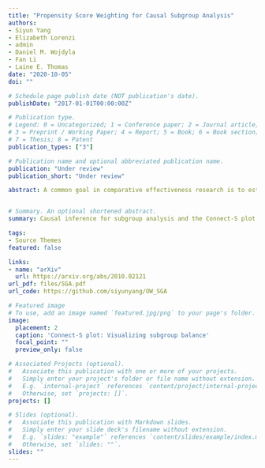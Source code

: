 ```yaml
---
title: "Propensity Score Weighting for Causal Subgroup Analysis"
authors:
- Siyun Yang
- Elizabeth Lorenzi
- admin
- Daniel M. Wojdyla
- Fan Li
- Laine E. Thomas
date: "2020-10-05"
doi: ""

# Schedule page publish date (NOT publication's date).
publishDate: "2017-01-01T00:00:00Z"

# Publication type.
# Legend: 0 = Uncategorized; 1 = Conference paper; 2 = Journal article;
# 3 = Preprint / Working Paper; 4 = Report; 5 = Book; 6 = Book section;
# 7 = Thesis; 8 = Patent
publication_types: ["3"]

# Publication name and optional abbreviated publication name.
publication: "Under review"
publication_short: "Under review"

abstract: A common goal in comparative effectiveness research is to estimate treatment effects on pre-specified subpopulations of patients. Though widely used in medical research, causal inference methods for such subgroup analysis remain underdeveloped, particularly in observational studies. In this article, we develop a suite of analytical methods and visualization tools for causal subgroup analysis. First, we introduce the estimand of subgroup weighted average treatment effect and provide the corresponding propensity score weighting estimator. We show that balancing covariates within a subgroup bounds the bias of the estimator of subgroup causal effects. Second, we design a new diagnostic graph---the Connect-S plot---for visualizing the subgroup covariate balance. Finally, we propose to use the overlap weighting method to achieve exact balance within subgroups. We further propose a method that combines overlap weighting and LASSO, to balance the bias-variance tradeoff in subgroup analysis. Extensive simulation studies are presented to compare the proposed method with several existing methods. We apply the proposed methods to the Patient-centered Results for Uterine Fibroids (COMPARE-UF) registry data to evaluate alternative management options for uterine fibroids for relief of symptoms and quality of life.


# Summary. An optional shortened abstract.
summary: Causal inference for subgroup analysis and the Connect-S plot.

tags:
- Source Themes
featured: false

links:
- name: "arXiv"
  url: https://arxiv.org/abs/2010.02121
url_pdf: files/SGA.pdf
url_code: https://github.com/siyunyang/OW_SGA

# Featured image
# To use, add an image named `featured.jpg/png` to your page's folder. 
image:
  placement: 2
  caption: 'Connect-S plot: Visualizing subgroup balance'
  focal_point: ""
  preview_only: false

# Associated Projects (optional).
#   Associate this publication with one or more of your projects.
#   Simply enter your project's folder or file name without extension.
#   E.g. `internal-project` references `content/project/internal-project/index.md`.
#   Otherwise, set `projects: []`.
projects: []

# Slides (optional).
#   Associate this publication with Markdown slides.
#   Simply enter your slide deck's filename without extension.
#   E.g. `slides: "example"` references `content/slides/example/index.md`.
#   Otherwise, set `slides: ""`.
slides: ""
---
```


